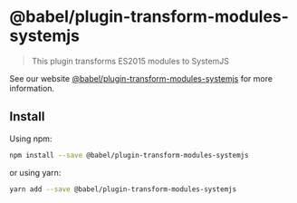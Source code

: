 # @babel/plugin-transform-modules-systemjs

> This plugin transforms ES2015 modules to SystemJS

See our website [@babel/plugin-transform-modules-systemjs](https://babeljs.io/docs/en/next/babel-plugin-transform-modules-systemjs.html) for more information.

## Install

Using npm:

```sh
npm install --save @babel/plugin-transform-modules-systemjs
```

or using yarn:

```sh
yarn add --save @babel/plugin-transform-modules-systemjs
```
